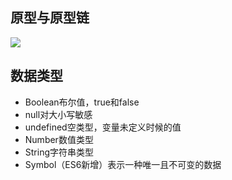 ## 原型与原型链
![](https://i.loli.net/2019/04/02/5ca3232947b7d.png)

## 数据类型
- Boolean布尔值，true和false
- null对大小写敏感
- undefined空类型，变量未定义时候的值
- Number数值类型
- String字符串类型
- Symbol（ES6新增）表示一种唯一且不可变的数据


